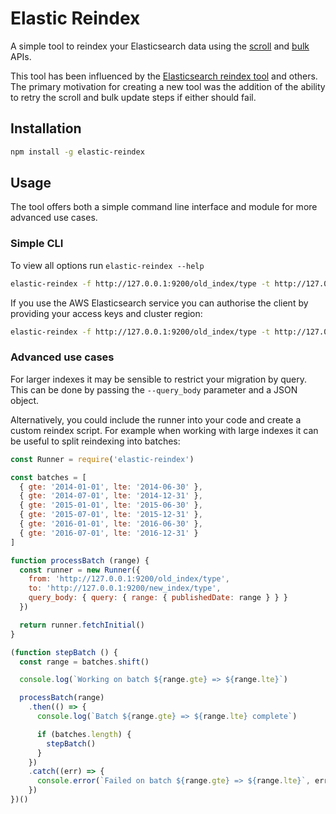 # Elastic Reindex

A simple tool to reindex your Elasticsearch data using the [scroll][scroll] and [bulk][bulk] APIs.

This tool has been influenced by the [Elasticsearch reindex tool][tool] and others. The primary motivation for creating a new tool was the addition of the ability to retry the scroll and bulk update steps if either should fail. 

## Installation

```sh
npm install -g elastic-reindex
```

## Usage

The tool offers both a simple command line interface and module for more advanced use cases.

### Simple CLI

To view all options run `elastic-reindex --help`

```sh
elastic-reindex -f http://127.0.0.1:9200/old_index/type -t http://127.0.0.1:9200/new_index/type
```

If you use the AWS Elasticsearch service you can authorise the client by providing your access keys and cluster region:

```sh
elastic-reindex -f http://127.0.0.1:9200/old_index/type -t http://127.0.0.1:9200/new_index/type --access_key 123 --secret_key 456 --region eu-west-1
```

### Advanced use cases

For larger indexes it may be sensible to restrict your migration by query. This can be done by passing the `--query_body` parameter and a JSON object.

Alternatively, you could include the runner into your code and create a custom reindex script. For example when working with large indexes it can be useful to split reindexing into batches:

```js
const Runner = require('elastic-reindex')

const batches = [
  { gte: '2014-01-01', lte: '2014-06-30' },
  { gte: '2014-07-01', lte: '2014-12-31' },
  { gte: '2015-01-01', lte: '2015-06-30' },
  { gte: '2015-07-01', lte: '2015-12-31' },
  { gte: '2016-01-01', lte: '2016-06-30' },
  { gte: '2016-07-01', lte: '2016-12-31' }
]

function processBatch (range) {
  const runner = new Runner({
    from: 'http://127.0.0.1:9200/old_index/type',
    to: 'http://127.0.0.1:9200/new_index/type',
    query_body: { query: { range: { publishedDate: range } } }
  })

  return runner.fetchInitial()
}

(function stepBatch () {
  const range = batches.shift()

  console.log(`Working on batch ${range.gte} => ${range.lte}`)

  processBatch(range)
    .then(() => {
      console.log(`Batch ${range.gte} => ${range.lte} complete`)

      if (batches.length) {
        stepBatch()
      }
    })
    .catch((err) => {
      console.error(`Failed on batch ${range.gte} => ${range.lte}`, err)
    })
})()
```

[tool]: https://www.npmjs.com/package/elasticsearch-reindex
[scroll]: https://www.elastic.co/guide/en/elasticsearch/guide/current/scroll.html
[bulk]: https://www.elastic.co/guide/en/elasticsearch/guide/current/bulk.html
